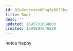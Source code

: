 ```yaml
---
id: 02w3ccrxzvx68hgfp9071hy
title: Root
desc: ''
updated: 1695732684003
created: 1694607646529
---
```

notes happy 